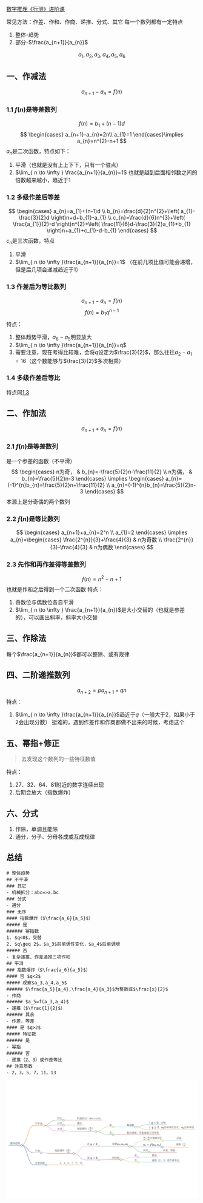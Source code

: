 [数字推理《行测》进阶课](https://www.bilibili.com/video/BV1KF411J7Eg)

常见方法：作差、作和、作商、递推、分式、其它
每一个数列都有一定特点
1. 整体-趋势
2. 部分-$\frac{a_{n+1}}{a_{n}}$

$$
a_{1},a_{2},a_{3},a_{4},a_{5},a_{6}
$$

## 一、作减法
$$
a_{n+1}-a_{n}=f(n)
$$
### 1.1 $f(n)$是等差数列
$$
f(n)=b_{1}+(n-1)d
$$
$$
\begin{cases}
a_{n+1}-a_{n}=2n\\
a_{1}=1
\end{cases}\implies
a_{n}=n^{2}-n+1
$$
$a_{n}$是二次函数，特点如下：
1. 平滑（也就是没有上上下下，只有一个驻点）
2. $\lim_{ n \to \infty } \frac{a_{n+1}}{a_{n}}=1$ 也就是越到后面相邻数之间的倍数越来越小，趋近于1

### 1.2 多级作差后等差
$$
\begin{cases}
a_{n}=a_{1}+(n-1)d \\
b_{n}=\frac{d}{2}n^{2}+\left( a_{1}-\frac{3}{2}d \right)n+d+b_{1}-a_{1} \\
c_{n}=\frac{d}{6}n^{3}+\left( \frac{a_{1}}{2}-d \right)n^{2}+\left( \frac{11}{6}d-\frac{3}{2}a_{1}+b_{1} \right)n+a_{1}+c_{1}-d-b_{1}
\end{cases}
$$
$c_{n}$是三次函数，特点
1. 平滑
2. $\lim_{ n \to \infty }\frac{a_{n+1}}{a_{n}}=1$ （在前几项比值可能会递增，但是后几项会递减趋近于1）

### 1.3 作差后为等比数列
$$
a_{n+1}-a_{n}=f(n)
$$
$$
f(n)=b_{1}q^{n-1}
$$
特点：
1. 整体趋势平滑，$a_{6}-a_{5}$明显放大
2. $\lim_{ n \to \infty }\frac{a_{n+1}}{a_{n}}=q$
3. 需要注意，现在考得比较难，会将$q$设定为$\frac{3}{2}$，那么往往$a_{2}-a_{1}=16$（这个数能够与$\frac{3}{2}$多次相乘）

### 1.4 多级作差后等比
特点同[1.3](数字推理.md#1.3%20作差后为等比数列)

## 二、作加法
$$
a_{n+1}+a_{n}=f(n)
$$
### 2.1 $f(n)$是等差数列
是一个参差的函数（不平滑）
$$
\begin{cases}
n为奇， & b_{n}=-\frac{5}{2}n-\frac{11}{2} \\
n为偶， & b_{n}=\frac{5}{2}n-3
\end{cases}
\implies
\begin{cases}
a_{n}=(-1)^{n}b_{n}=\frac{5}{2}n+\frac{11}{2} \\
a_{n}=(-1)^{n}b_{n}=\frac{5}{2}n-3
\end{cases}
$$
本源上是分奇偶的两个数列

### 2.2 $f(n)$是等比数列
$$
\begin{cases}
a_{n+1}+a_{n}=2^n \\
a_{1}=2
\end{cases}
\implies
a_{n}=\begin{cases}
\frac{2^{n}}{3}+\frac{4}{3} & n为奇数 \\
\frac{2^{n}}{3}-\frac{4}{3} & n为偶数
\end{cases}
$$

### 2.3 先作和再作差得等差数列
$$
f(n)=n^{2}-n+1
$$
也就是作和之后得到一个二次函数
特点：
1. 奇数位与偶数位各自平滑
2. $\lim_{ n \to \infty } \frac{a_{n+1}}{a_{n}}$是大小交替的（也就是参差的），可以画出斜率，斜率大小交替

## 三、作除法
每个$\frac{a_{n+1}}{a_{n}}$都可以整除、或有规律

## 四、二阶递推数列
$$a_{n+2}=pa_{n+1}+qn$$
特点：
1. $\lim_{ n \to \infty }\frac{a_{n+1}}{a_{n}}$趋近于$q$（一般大于2，如果小于2会出现分数）
挺难的，遇到作差作和作商都做不出来的时候，考虑这个

## 五、幂指+修正
> 去发现这个数列的一些特征数值

特点：
1. 27、32、64、81附近的数字连续出现
2. 后期会放大（指数爆炸）

## 六、分式
1. 作除，单调且能除
2. 通分，分子、分母各成或互成规律

## 总结

```
# 整体趋势
## 不平滑
### 其它
- 机械拆分：abc=>a.bc
### 分式
- 通分
### 无序
#### 指数爆炸（$\frac{a_6}{a_5}$）
##### 是
###### 幂指数
1. $q<0$，交替
2. $q\geq 2$，$a_3$前单调性变化，$a_4$后单调增
##### 否
- 复杂递推、作差递推三项作和
## 平滑
### 指数爆炸（$\frac{a_6}{a_5}$）
#### 否 $q<2$
##### 观察$a_3,a_4,a_5$
###### $\frac{a_5}{a_4},\frac{a_4}{a_3}$为整数或$\frac{x}{2}$
- 作商
###### $a_5=f(a_3,a_4)$
- 递推（$\frac{1}{2}$）
###### 其余
- 作差，等差
#### 是 $q>2$
##### 特征数
###### 是
- 幂指
###### 否
- 递推（2、3）或作差等比
## 注意质数
- 2，3，5，7，11，13
```


![数字推理流程](img/数字推理map.png)